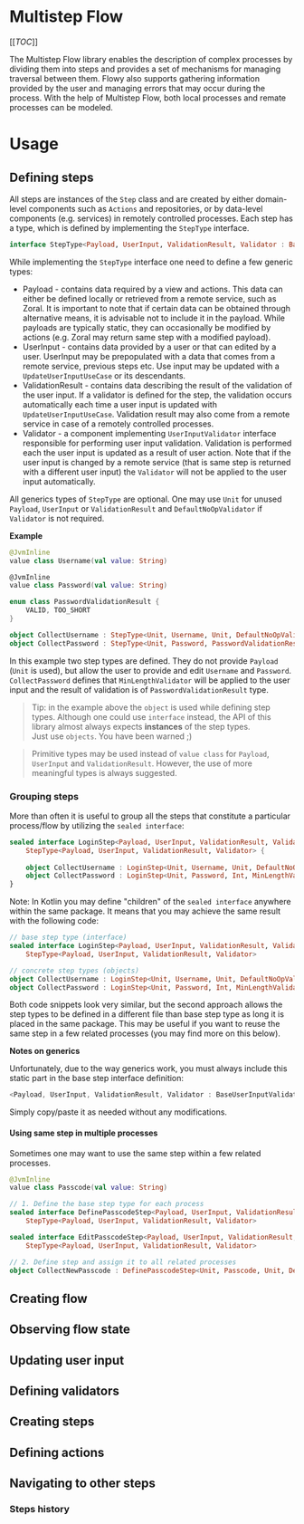 # Multistep Flow

[[_TOC_]]

The Multistep Flow library enables the description of complex processes by dividing them into steps 
and provides a set of mechanisms for managing traversal between them. 
Flowy also supports gathering information provided by the user and managing errors that may occur 
during the process. With the help of Multistep Flow, both local processes and remate processes can be modeled.

# Usage

## Defining steps

All steps are instances of the `Step` class and are created by either domain-level components 
such as `Actions` and repositories, or by data-level components (e.g. services) in remotely controlled processes.
Each step has a type, which is defined by implementing the `StepType` interface.

```kotlin
interface StepType<Payload, UserInput, ValidationResult, Validator : BaseUserInputValidator<UserInput, ValidationResult, ValidationResult>>
```

While implementing the `StepType` interface one need to define a few generic types:

- Payload - contains data required by a view and actions. 
This data can either be defined locally or retrieved from a remote service, such as Zoral. 
It is important to note that if certain data can be obtained through alternative means, it is advisable not to include it in the payload.
While payloads are typically static, they can occasionally be modified by actions (e.g. Zoral may return same step with a modified payload).
- UserInput - contains data provided by a user or that can edited by a user. UserInput may be prepopulated with a data that comes 
from a remote service, previous steps etc. Use input may be updated with a `UpdateUserInputUseCase` or its descendants.
- ValidationResult - contains data describing the result of the validation of the user input. If a validator is defined
for the step, the validation occurs automatically each time a user input is updated with `UpdateUserInputUseCase`. 
Validation result may also come from a remote service in case of a remotely controlled processes.
- Validator - a component implementing `UserInputValidator` interface responsible for performing user input validation.
Validation is performed each the user input is updated as a result of user action. Note that if the user input is changed by a remote service 
(that is same step is returned with a different user input) the `Validator` will not be applied to the user input automatically.

All generics types of `StepType` are optional. 
One may use `Unit` for unused `Payload`, `UserInput` or `ValidationResult` and `DefaultNoOpValidator` if `Validator` is not required.

**Example**
```kotlin
@JvmInline
value class Username(val value: String)

@JvmInline
value class Password(val value: String)

enum class PasswordValidationResult {
    VALID, TOO_SHORT
}

object CollectUsername : StepType<Unit, Username, Unit, DefaultNoOpValidator>
object CollectPassword : StepType<Unit, Password, PasswordValidationResult, MinLengthValidator>
```
In this example two step types are defined. They do not provide `Payload` (`Unit` is used), but allow the user to provide and edit `Username` and `Password`.
`CollectPassword` defines that `MinLengthValidator` will be applied to the user input and the result of validation is of `PasswordValidationResult` type.

> Tip: in the example above the `object` is used while defining step types. 
> Although one could use `interface` instead, the API of this library almost always expects **instances** of the step types. 
> <br />Just use `objects`. You have been warned ;)  

> Primitive types may be used instead of `value class` for `Payload`, `UserInput` and `ValidationResult`. 
> However, the use of more meaningful types is always suggested.

### Grouping steps

More than often it is useful to group all the steps that constitute a particular process/flow by utilizing the `sealed interface`:
```kotlin
sealed interface LoginStep<Payload, UserInput, ValidationResult, Validator : BaseUserInputValidator<UserInput, ValidationResult, ValidationResult>> :
    StepType<Payload, UserInput, ValidationResult, Validator> {
    
    object CollectUsername : LoginStep<Unit, Username, Unit, DefaultNoOpValidator>
    object CollectPassword : LoginStep<Unit, Password, Int, MinLengthValidator>
}
```

Note: In Kotlin you may define "children" of the `sealed interface` anywhere within the same package. 
It means that you may achieve the same result with the following code:
```kotlin
// base step type (interface)
sealed interface LoginStep<Payload, UserInput, ValidationResult, Validator : BaseUserInputValidator<UserInput, ValidationResult, ValidationResult>> :
    StepType<Payload, UserInput, ValidationResult, Validator>

// concrete step types (objects)
object CollectUsername : LoginStep<Unit, Username, Unit, DefaultNoOpValidator>
object CollectPassword : LoginStep<Unit, Password, Int, MinLengthValidator>
```
Both code snippets look very similar, but the second approach allows the step types to be defined in a different file than base step type as long it is placed in the same package.
This may be useful if you want to reuse the same step in a few related processes (you may find more on this below).

**Notes on generics**

Unfortunately, due to the way generics work, you must always include this static part in the base step interface definition:
```kotlin
<Payload, UserInput, ValidationResult, Validator : BaseUserInputValidator<UserInput, ValidationResult, ValidationResult>> : StepType<Payload, UserInput, ValidationResult, Validator>
```
Simply copy/paste it as needed without any modifications.

#### Using same step in multiple processes

Sometimes one may want to use the same step within a few related processes.
```kotlin
@JvmInline
value class Passcode(val value: String)

// 1. Define the base step type for each process
sealed interface DefinePasscodeStep<Payload, UserInput, ValidationResult, Validator : BaseUserInputValidator<UserInput, ValidationResult, ValidationResult>> :
    StepType<Payload, UserInput, ValidationResult, Validator>

sealed interface EditPasscodeStep<Payload, UserInput, ValidationResult, Validator : BaseUserInputValidator<UserInput, ValidationResult, ValidationResult>> :
    StepType<Payload, UserInput, ValidationResult, Validator>

// 2. Define step and assign it to all related processes
object CollectNewPasscode : DefinePasscodeStep<Unit, Passcode, Unit, DefaultNoOpValidator>, EditPasscodeStep<Unit, Passcode, Unit, DefaultNoOpValidator>
```

## Creating flow

## Observing flow state

## Updating user input

## Defining validators

## Creating steps

## Defining actions

## Navigating to other steps

### Steps history
